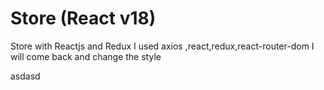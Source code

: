 # Store (React v18)
Store with Reactjs and Redux
I used axios ,react,redux,react-router-dom 
I will come back and change the style
    
    
    
     
asdasd
